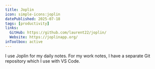 ```yaml
---
title: Joplin
icon: simple-icons:joplin
datePublished: 2025-07-18
tags: [productivity]
links:
  GitHub: https://github.com/laurent22/joplin/
  Website: https://joplinapp.org/
inToolbox: active
---
```


I use Joplin for my daily notes. For my work notes, I have a separate Git
repository which I use with VS Code.

